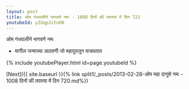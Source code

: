 ```yaml
---
layout: post
title: ओम गंधपालीने भागवणे नमः - 1008 दिनों की तपस्या में दिन 721
youtubeId: yIGqpJitnO0
---
```

 
 
 ओम गंधपालीने भागवणे नमः  
 
 -  मागील जन्माच्या आठवणी जो महापूरातून वाचवतात 
 
  
 
  
 
 
 
 
 
 


{% include youtubePlayer.html id=page.youtubeId %}
 
[Next]({{ site.baseurl }}{% link  split1/_posts/2013-02-28-ओम महा दानूशे नमः - 1008 दिनों की तपस्या में दिन 720.md%})
 
